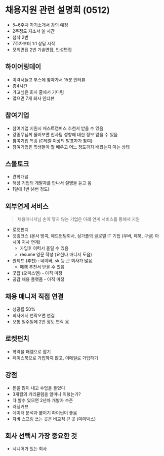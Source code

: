 # 채용지원 관련 설명회 (0512)

- 5~6주차 자기소개서 강의 예정
- 2주정도 자소서 쓸 시간
- 첨삭 2번
- 7주차부터 1:1 상담 시작
- 모의면접 2번 기술면접, 인성면접  

## 하이어링데이
- 이력서들고 부스에 찾아가서 15분 인터뷰
- 총4시간
- 가고싶은 회사 줄에서 기다림
- 많으면 7개 회사 인터뷰

## 참여기업
- 참여기업 지원시 패스트캠퍼스 추천서 받을 수 있음
- 강종무님께 물어보면 인사팀 성향에 대한 정보 얻을 수 있음
- 참여기업 특강 (C레벨 이상의 발표자가 참여)
- 참여기업은 학생들이 뭘 배우고 어느 정도까지 배웠는지 아는 상태

## 스몰토크
- 견학개념
- 해당 기업의 개발자를 만나서 설명을 듣고 옴
- 1달에 1번 (4번 정도)

## 외부연계 서비스
> 채용매니저님 손이 닿지 않는 기업은 아래 연계 서비스를 통해서 지원

- 로켓펀치
- 겟링크스 (본사 방콕, 헤드헌팅회사, 싱가폴의 글로벌 IT 기업 (우버, 페북, 구글) 아시아 지사 연계)
	- 가입후 이력서 올릴 수 있음
	- resume 영문 작성 (요한나 매니저 도움)
- 원티드 (추천) : 네이버, sk 등 큰 회사가 많음
	- 패캠 추천서 받을 수 있음
- 굿잡 (오피스엔) - 아직 미정
- 공감 채용 플랫폼 - 아직 미정

## 채용 매니저 직접 연결
- 성공률 50%
- 회사에서 연락오면 연결
- 보통 일주일에 2번 정도 연락 옴

## 로켓펀치
- 학력을 패캠으로 잡기
- 페이스북으로 가입하지 않고, 이메일로 가입하기


## 강점
- 돈을 많이 내고 수업을 들었다
- 3개월의 커리큘럼을 얼마나 익혔는가?
- 다 할수 있으면 2년차 개발자 수준
- 러닝커브
- 데이터 분석과 붙이기 파이썬이 좋음
- 자바 스프링 쓰는 곳은 비교적 큰 곳 (미미박스)

## 회사 선택시 가장 중요한 것
- 시니어가 있는 회사
